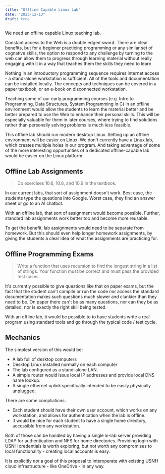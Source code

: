 ```yaml
---
title: "Offline Capable Linux Lab"
date: "2023-12-13"
draft: true
---
```


We need an offline capable Linux teaching lab.

Constant access to the Web is a double edged sword. There are clear
benefits, but for a beginner practicing programming or any similar set
of cognative skills, the option to respond to any challenge by turning
to the web can allow them to progress through learning material
without really engaging with it in a way that teaches them the skills
they need to learn.

Nothing in an introductory programming sequence requires internet
access - a stand-alone workstation is sufficient. All of the tools and
documentation can be installed locally. The concepts and techniques
can be covered in a paper textbook, or an e-book on disconnected
workstation.

Teaching some of our early programming courses (e.g. Intro to
Programming, Data Structures, System Programming in C) in an offline
environment would allow the students to learn the material better and
be better prepared to use the Web to enhance their personal skills.
This will be especially valuable for them in later courses, where
trying to find solutions rather than personally solving problems is
much less feasible.

This offline lab should run modern desktop Linux. Setting up an
offline environment will be easier on Linux. We don't currently have a
Linux lab, which creates multiple holes in our program. And taking
advantage of some of the more interesting opportunties of a dedicated
offline-capable lab would be easier on the Linux platform.

## Offline Lab Assignments

> Do exercises 10.6, 10.8, and 10.9 in the textbook.

In our current labs, that sort of assignment doesn't work. Best case,
the students type the questions into Google. Worst case, they find an
answer sheet or go to an AI chatbot.

With an offline lab, that sort of assignment would become possible.
Further, standard lab assignments work better too and become more
reusable.

To get the benefit, lab assignments would need to be separate from
homework. But this should even help longer homework assignments, by
giving the students a clear idea of what the assignments are
practicing for.

## Offline Programming Exams

> Write a function that uses recursion to find the longest string in a
> list of strings. Your function must be correct and must pass the
> provided test cases.

It's currently possible to give questions like that on paper exams,
but the fact that the student can't compile or run the code nor access
the standard documentation makes such questions much slower and
clunkier than they need to be. On paper there can't be as many
questions, nor can they be as detailed, nor is exactly the right skill
being tested.

With an offline lab, it would be possible to to have students write a
real program using standard tools and go through the typical code /
test cycle.

## Mechanics

The simplest version of this would be:

 - A lab full of desktop computers
 - Desktop Linux installed normally on each computer
 - The lab configured as a stand-alone LAN.
 - A simple router would issue local IP addresses and provide local DNS name lookup.
 - A single ethernet uplink specifically intended to be easily physically unplugged.

There are some compliations:

 - Each student should have their own user account, which works on any workstation,
   and allows for authentication when the lab is offline.
 - It would be nice for each student to have a single home directory, accessible
   from any workstation.

Both of those can be handled by having a single in-lab server
providing LDAP for authentication and NFS for home directories.
Providing login with USNH credentials is worth exploring, but not
worth any compromises to local functionality - creating local accounts
is easy.
   
It is explicitly *not* a goal of this proposal to interoperate with
existing USNH cloud infrastructure - like OneDrive - in any way.

